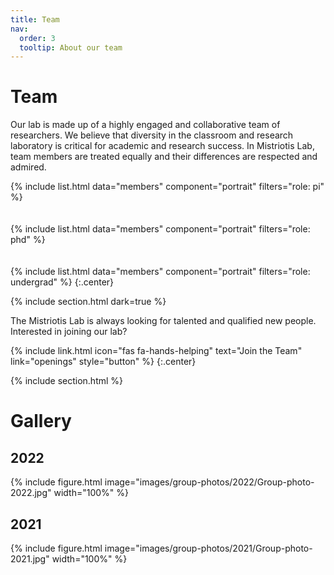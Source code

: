 ```yaml
---
title: Team
nav:
  order: 3
  tooltip: About our team
---
```


# <i class="fas fa-users"></i>Team

Our lab is made up of a highly engaged and collaborative team of researchers. We believe that diversity in the classroom and research laboratory is critical for academic and research success. In Mistriotis Lab, team members are treated equally and their differences are respected and admired.

{%
  include list.html
  data="members"
  component="portrait"
  filters="role: pi"
%}  
<br/>  
{%
  include list.html
  data="members"
  component="portrait"
  filters="role: phd"
%}  
<br/>  
{%
  include list.html
  data="members"
  component="portrait"
  filters="role: undergrad"
%}
{:.center}

{% include section.html dark=true %}

The Mistriotis Lab is always looking for talented and qualified new people. Interested in joining our lab?

{%
  include link.html
  icon="fas fa-hands-helping"
  text="Join the Team"
  link="openings"
  style="button"
%}
{:.center}

{% include section.html %}

# Gallery

## 2022

{%
  include figure.html
  image="images/group-photos/2022/Group-photo-2022.jpg"
  width="100%"
%}

## 2021

{%
  include figure.html
  image="images/group-photos/2021/Group-photo-2021.jpg"
  width="100%"
%}

